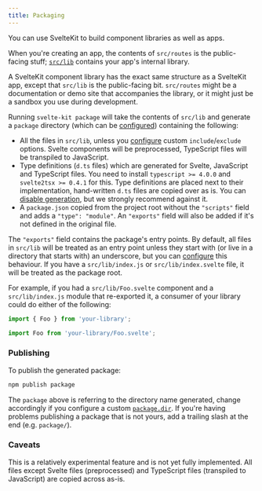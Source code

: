 ```yaml
---
title: Packaging
---
```


You can use SvelteKit to build component libraries as well as apps.

When you're creating an app, the contents of `src/routes` is the public-facing stuff; [`src/lib`](#modules-lib) contains your app's internal library.

A SvelteKit component library has the exact same structure as a SvelteKit app, except that `src/lib` is the public-facing bit. `src/routes` might be a documentation or demo site that accompanies the library, or it might just be a sandbox you use during development.

Running `svelte-kit package` will take the contents of `src/lib` and generate a `package` directory (which can be [configured](#configuration-package)) containing the following:

- All the files in `src/lib`, unless you [configure](#configuration-package) custom `include`/`exclude` options. Svelte components will be preprocessed, TypeScript files will be transpiled to JavaScript.
- Type definitions (`d.ts` files) which are generated for Svelte, JavaScript and TypeScript files. You need to install `typescript >= 4.0.0` and `svelte2tsx >= 0.4.1` for this. Type definitions are placed next to their implementation, hand-written `d.ts` files are copied over as is. You can [disable generation](#configuration-package), but we strongly recommend against it.
- A `package.json` copied from the project root without the `"scripts"` field and adds a `"type": "module"`. An `"exports"` field will also be added if it's not defined in the original file.

The `"exports"` field contains the package's entry points. By default, all files in `src/lib` will be treated as an entry point unless they start with (or live in a directory that starts with) an underscore, but you can [configure](#configuration-package) this behaviour. If you have a `src/lib/index.js` or `src/lib/index.svelte` file, it will be treated as the package root.

For example, if you had a `src/lib/Foo.svelte` component and a `src/lib/index.js` module that re-exported it, a consumer of your library could do either of the following:

```js
import { Foo } from 'your-library';
```

```js
import Foo from 'your-library/Foo.svelte';
```

### Publishing

To publish the generated package:

```sh
npm publish package
```

The `package` above is referring to the directory name generated, change accordingly if you configure a custom [`package.dir`](#configuration-package). If you're having problems publishing a package that is not yours, add a trailing slash at the end (e.g. `package/`).

### Caveats

This is a relatively experimental feature and is not yet fully implemented. All files except Svelte files (preprocessed) and TypeScript files (transpiled to JavaScript) are copied across as-is.
